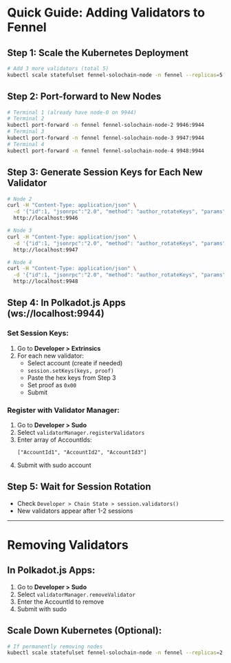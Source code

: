 # Quick Guide: Adding Validators to Fennel

## Step 1: Scale the Kubernetes Deployment
```bash
# Add 3 more validators (total 5)
kubectl scale statefulset fennel-solochain-node -n fennel --replicas=5
```

## Step 2: Port-forward to New Nodes
```bash
# Terminal 1 (already have node-0 on 9944)
# Terminal 2
kubectl port-forward -n fennel fennel-solochain-node-2 9946:9944
# Terminal 3
kubectl port-forward -n fennel fennel-solochain-node-3 9947:9944
# Terminal 4
kubectl port-forward -n fennel fennel-solochain-node-4 9948:9944
```

## Step 3: Generate Session Keys for Each New Validator
```bash
# Node 2
curl -H "Content-Type: application/json" \
  -d '{"id":1, "jsonrpc":"2.0", "method": "author_rotateKeys", "params":[]}' \
  http://localhost:9946

# Node 3
curl -H "Content-Type: application/json" \
  -d '{"id":1, "jsonrpc":"2.0", "method": "author_rotateKeys", "params":[]}' \
  http://localhost:9947

# Node 4
curl -H "Content-Type: application/json" \
  -d '{"id":1, "jsonrpc":"2.0", "method": "author_rotateKeys", "params":[]}' \
  http://localhost:9948
```

## Step 4: In Polkadot.js Apps (ws://localhost:9944)

### Set Session Keys:
1. Go to **Developer > Extrinsics**
2. For each new validator:
   - Select account (create if needed)
   - `session.setKeys(keys, proof)`
   - Paste the hex keys from Step 3
   - Set proof as `0x00`
   - Submit

### Register with Validator Manager:
1. Go to **Developer > Sudo**
2. Select `validatorManager.registerValidators`
3. Enter array of AccountIds:
   ```
   ["AccountId1", "AccountId2", "AccountId3"]
   ```
4. Submit with sudo account

## Step 5: Wait for Session Rotation
- Check `Developer > Chain State > session.validators()`
- New validators appear after 1-2 sessions

---

# Removing Validators

## In Polkadot.js Apps:
1. Go to **Developer > Sudo**
2. Select `validatorManager.removeValidator`
3. Enter the AccountId to remove
4. Submit with sudo

## Scale Down Kubernetes (Optional):
```bash
# If permanently removing nodes
kubectl scale statefulset fennel-solochain-node -n fennel --replicas=2
``` 
